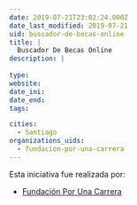 ```yaml
---
date: 2019-07-21T23:02:24.000Z
date_last_modified: 2019-07-21
uid: buscador-de-becas-online
title: |
  Buscador De Becas Online
description: |
  
type: 
website: 
date_ini: 
date_end: 
tags:

cities: 
  - Santiago
organizations_uids:
  - fundacion-por-una-carrera
---
```


Esta iniciativa fue realizada por:

- [Fundación Por Una Carrera](/organizaciones/fundacion-por-una-carrera)
